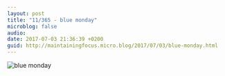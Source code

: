 ```yaml
---
layout: post
title: "11/365 - blue monday"
microblog: false
audio: 
date: 2017-07-03 21:36:39 +0200
guid: http://maintainingfocus.micro.blog/2017/07/03/blue-monday.html
---
```

![blue monday](https://f000.backblazeb2.com/file/Roel-Share/blue-monday.jpg)
